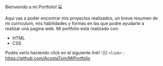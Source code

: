 Bienvenido a mi Portfolio! 💻

Aqui vas a poder encontrar mis proyectos realizados, un breve resumen de mi curriculum, mis habilidades y formas en las que podre ayudarte a realizar una pagina web. Mi portfolio está realizado con:

+ HTML
+ CSS

Podés verlo haciendo click en el siguiente link! 👇🏽
`<link>` : https://github.com/AcostaTom/MiPortfolio
